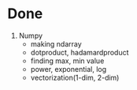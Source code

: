 # Done

1. Numpy
    - making ndarray
    - dotproduct, hadamardproduct
    - finding max, min value
    - power, exponential, log
    - vectorization(1-dim, 2-dim)
